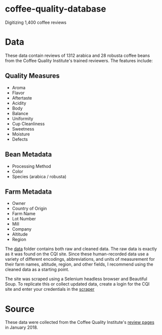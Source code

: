 # coffee-quality-database
Digitizing 1,400 coffee reviews

# Data
These data contain reviews of 1312 arabica and 28 robusta coffee beans from the Coffee Quality Institute's trained reviewers. The features include:

## Quality Measures
* Aroma
* Flavor
* Aftertaste
* Acidity
* Body
* Balance
* Uniformity
* Cup Cleanliness
* Sweetness
* Moisture
* Defects

## Bean Metadata
* Processing Method
* Color
* Species (arabica / robusta)

## Farm Metadata
*  Owner
* Country of Origin
* Farm Name
* Lot Number
* Mill
* Company
* Altitude
* Region

The [data](https://github.com/jldbc/coffee-quality-database/tree/master/data) folder contains both raw and cleaned data. The raw data is exactly as it was found on the CQI site. Since these human-recorded data use a variety of different encodings, abbreviations, and units of measurement for their farm names, altitude, region, and other fields, I recommend using the cleaned data as a starting point.

The site was scraped using a Selenium headless browser and Beautiful Soup. To replicate this or collect updated data, create a login for the CQI site and enter your credentials in the [scraper](https://github.com/jldbc/coffee-quality-database/tree/master/scraper) 

# Source

These data were collected from the Coffee Quality Institute's [review pages](https://database.coffeeinstitute.org/) in January 2018. 